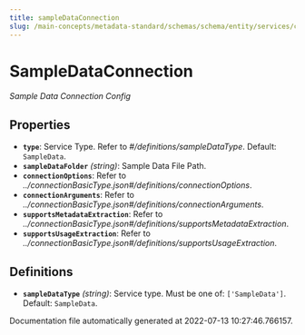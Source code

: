 ```yaml
---
title: sampleDataConnection
slug: /main-concepts/metadata-standard/schemas/schema/entity/services/connections/database
---
```


# SampleDataConnection

*Sample Data Connection Config*

## Properties

- **`type`**: Service Type. Refer to *#/definitions/sampleDataType*. Default: `SampleData`.
- **`sampleDataFolder`** *(string)*: Sample Data File Path.
- **`connectionOptions`**: Refer to *../connectionBasicType.json#/definitions/connectionOptions*.
- **`connectionArguments`**: Refer to *../connectionBasicType.json#/definitions/connectionArguments*.
- **`supportsMetadataExtraction`**: Refer to *../connectionBasicType.json#/definitions/supportsMetadataExtraction*.
- **`supportsUsageExtraction`**: Refer to *../connectionBasicType.json#/definitions/supportsUsageExtraction*.
## Definitions

- **`sampleDataType`** *(string)*: Service type. Must be one of: `['SampleData']`. Default: `SampleData`.


Documentation file automatically generated at 2022-07-13 10:27:46.766157.
